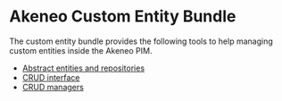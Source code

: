 # Akeneo Custom Entity Bundle

The custom entity bundle provides the following tools to help managing custom entities inside the Akeneo PIM.

* [Abstract entities and repositories](abstract_entities_and_repositories.md)
* [CRUD interface](crud_interface.md)
* [CRUD managers](crud_managers.mb)
